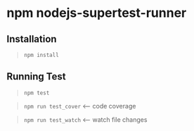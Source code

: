 npm nodejs-supertest-runner
==========================

## Installation

> `npm install`

## Running Test

> `npm test`

> `npm run test_cover`  <-- code coverage

> `npm run test_watch`  <-- watch file changes

